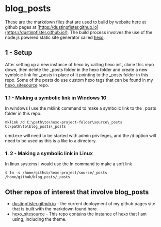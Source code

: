 # blog_posts

These are the markdown files that are used to build by website here at github pages at [https://dustinpfister.github.io](https://dustinpfister.github.io/). The build process involves the use of the node.js powered static site generator called [hexo](https://github.com/hexojs/hexo).

## 1 - Setup

After setting up a new instance of hexo by calling hexo init, clone this repo down, then delete the _posts folder in the hexo folder and create a new symbloic link for _posts in place of it pointing to the _posts folder in this repo. Some of the posts do use custom hexo tags that can be found in my [hexo_sitesource](https://github.com/dustinpfister/hexo_sitesource) repo.

### 1.1 - Making a symbolic link in Windows 10

In windows I use the mklink command to make a symbolic link to the _posts folder in this repo.

```
mklink /d C:\path\to\hexo-project-folder\source\_posts C:\path\to\blog_posts\_posts
```

cmd.exe will need to be started with admin privileges, and the /d option will need to be used as this is a like to a directory.

### 1. 2 - Making a symbolic link in Linux

In linux systems I would use the ln command to make a soft link

```
$ ln -s /home/github/hexo-project/source/_posts /home/github/blog_posts/_posts
```

## Other repos of interest that involve blog_posts

* [dustinpfister.github.io](https://github.com/dustinpfister/dustinpfister.github.io) - the current deployment of my github pages site that is built with the markdown found here.
* [hexo_sitesource](https://github.com/dustinpfister/hexo_sitesource) - This repo contains the instance of hexo that I am using, including the theme.